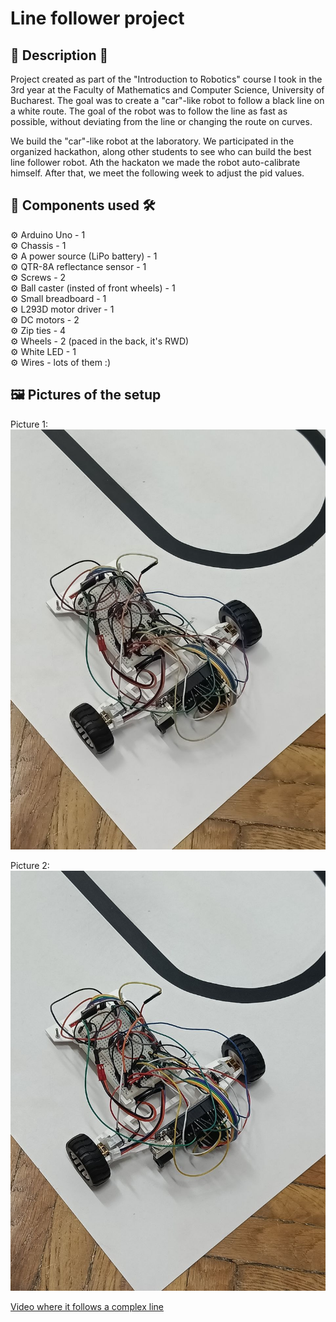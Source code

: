 # Line follower project

## 📒 Description 📖

Project created as part of the "Introduction to Robotics" course I took in the 3rd year at the Faculty of Mathematics and Computer Science, University of Bucharest. The goal was to create a "car"-like robot to follow a black line on a white route. The goal of the robot was to follow the line as fast as possible, without deviating from the line or changing the route on curves.

We build the "car"-like robot at the laboratory.
We participated in the organized hackathon, along other students to see who can build the best line follower robot. Ath the hackaton we made the robot auto-calibrate himself. After that, we meet the following week to adjust the pid values.

## 🧰 Components used 🛠️

⚙️ Arduino Uno - 1\
⚙️ Chassis - 1\
⚙️ A power source (LiPo battery) - 1\
⚙️ QTR-8A reflectance sensor - 1\
⚙️ Screws - 2\
⚙️ Ball caster (insted of front wheels) - 1\
⚙️ Small breadboard - 1\
⚙️ L293D motor driver - 1\
⚙️ DC motors - 2\
⚙️ Zip ties - 4\
⚙️ Wheels - 2 (paced in the back, it's RWD)\
⚙️ White LED - 1\
⚙️ Wires - lots of them :)

## 🖼️ Pictures of the setup
Picture 1:
![image1](./images/setup_image_1.jpg)

Picture 2:
![image2](./images/setup_image_2.jpg)

[Video where it follows a complex line](https://youtu.be/PQt3r07lQ-o)
